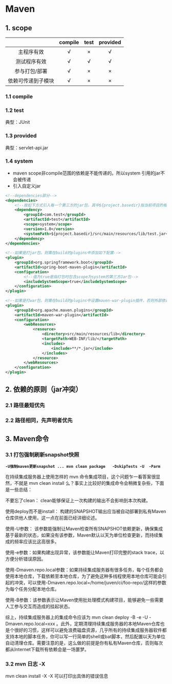 # Maven

## 1. scope

|                    | compile | test | provided |
| :----------------: | :-----: | :--: | :------: |
|     主程序有效     |   √   |  ×  |    √    |
|    测试程序有效    |   √   |  √  |    √    |
|   参与打包/部署   |   √   |  ×  |    ×    |
| 依赖可传递到子模块 |   √   |  ×  |    ×    |

### 1.1 compile

### 1.2 test

典型：JUnit

### 1.3 provided

典型：servlet-api.jar

### 1.4 system

* maven scope非compile范围的依赖是不能传递的。所以system 引用的jar不会被传递
* 引入自定义jar

```xml
<!--dependencies部分-->
<dependencies>
    <!--按如下方式引入每一个第三方的jar包，其中${project.basedir}指当前项目的根目录-->
    <dependency>
        <groupId>com.test</groupId>
        <artifactId>test</artifactId>
        <scope>system</scope>
        <version>1.0</version>
        <systemPath>${project.basedir}/src/main/resources/lib/test.jar</systemPath>
    </dependency>
</dependencies>
 
<!--如果是打jar包，则需在build的plugins中添加如下配置-->
<plugin>
    <groupId>org.springframework.boot</groupId>
    <artifactId>spring-boot-maven-plugin</artifactId>
    <configuration>
        <!--值为true是指打包时包含scope为system的第三方Jar包-->
        <includeSystemScope>true</includeSystemScope>
    </configuration>
</plugin>
 
<!--如果是打war包，则需在build的plugins中设置maven-war-plugin插件，否则外部依赖无法打进war包 -->
<plugin>
    <groupId>org.apache.maven.plugins</groupId>
    <artifactId>maven-war-plugin</artifactId>
    <configuration>
        <webResources>
            <resource>
                <directory>src/main/resources/lib</directory>
                <targetPath>WEB-INF/lib/</targetPath>
                <includes>
                    <include>**/*.jar</include>
                </includes>
            </resource>
        </webResources>
    </configuration>
</plugin>
```

## 2. 依赖的原则（jar冲突）

### 2.1 路径最短优先

### 2.2 路径相同，先声明者优先

## 3.  Maven命令

### 3.1 打包强制刷新snapshot快照

**`-U强制maven更新snapshot ... mvn clean package   -DskipTests -U  -Parm`**

在持续集成服务器上使用怎样的 mvn 命令集成项目，这个问题乍一看答案很显然，不就是 mvn clean install 么？事实上比较好的集成命令会稍微复杂些，下面是一些总结：

不要忘了clean： clean能够保证上一次构建的输出不会影响到本次构建。

使用deploy而不是install： 构建的SNAPSHOT输出应当被自动部署到私有Maven仓库供他人使用，这一点在前面已经详细论述。

使用-U参数： 该参数能强制让Maven检查所有SNAPSHOT依赖更新，确保集成基于最新的状态，如果没有该参数，Maven默认以天为单位检查更新，而持续集成的频率应该比这高很多。

使用-e参数：如果构建出现异常，该参数能让Maven打印完整的stack trace，以方便分析错误原因。

使用-Dmaven.repo.local参数：如果持续集成服务器有很多任务，每个任务都会使用本地仓库，下载依赖至本地仓库，为了避免这种多线程使用本地仓库可能会引起的冲突，可以使用-Dmaven.repo.local=/home/juven/ci/foo-repo/这样的参数为每个任务分配本地仓库。

使用-B参数：该参数表示让Maven使用批处理模式构建项目，能够避免一些需要人工参与交互而造成的挂起状态。

综上，持续集成服务器上的集成命令应该为 mvn clean deploy -B -e -U -Dmaven.repo.local=xxx 。此外，定期清理持续集成服务器的本地Maven仓库也是个很好的习惯，这样可以避免浪费磁盘资源，几乎所有的持续集成服务器软件都支持本地的脚本任务，你可以写一行简单的shell或bat脚本，然后配置以天为单位自动清理仓库。需要注意的是，这么做的前提是你有私有Maven仓库，否则每次都从Internet下载所有依赖会是一场噩梦。

### 3.2 mvn 日志 -X

mvn clean install -X
-X 可以打印出具体的错误信息
